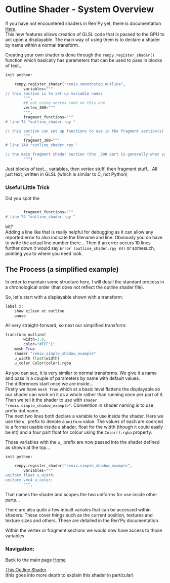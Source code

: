 # Outline Shader - System Overview

If you have not encountered shaders in Ren'Py yet, there is documentation [Here](https://www.renpy.org/doc/html/model.html).  
This new features allows creation of GLSL code that is passed to the GPU to act upon a displayable. The main way of using them is to declare a shader by name within a normal transform. 

Creating your own shader is done through the `renpy.register_shader()` function which basically has parameters that can be used to pass in blocks of text...

```py
init python:

    renpy.register_shader("remix.smoothstep_outline",
        variables="""
// this section is to set up variable names 
        """,
        ## not using vertex code on this one
        vertex_300="""
        """,
        fragment_functions="""
# line 74 "outline_shader.rpy "

// this section can set up functions to use in the fragment section(s)
        """,
        fragment_300="""
# line 140 "outline_shader.rpy "

// the main fragment shader section (the _300 part is generally what you would use to indicate main)
        """)
```
Just blocks of text... variables, then vertex stuff, then fragment stuff... All just text, written in GLSL (which is similar to C, not Python)  

### Useful Little Trick  
Did you spot the 
```py

        fragment_functions="""
# line 74 "outline_shader.rpy "
```
bit?  
Adding a line like that is really helpful for debugging as it can allow any reported error to also indicate the filename and line. Obviously you do have to write the actual line number there... Then if an error occurs 10 lines further down it would say `Error (outline_shader.rpy 84)` or somesuch, pointing you to where you need look.


## The Process (a simplified example)

In order to maintain some structure here, I will detail the standard process in a chronological order (that does not reflect the outline shader file).  

So, let's start with a displayable shown with a transform:
```py
label x:
    show eileen at outline
    pause
```
All very straight-forward, so next our simplified transform:  
```py
transform outline(
        width=3.0, 
        color="#FFF"):
    mesh True
    shader "remix.simple_shadow_example"
    u_width float(width)
    u_color Color(color).rgba
```
As you can see, it is very similar to normal transforms. We give it a name and pass in a couple of parameters by name with default values.  
The differences start once we are inside...  
Firstly we have `mesh True` which at a basic level flattens the displayable so our shader can work on it as a whole rather than running once per part of it.  
Then we tell it the shader to use with `shader "remix.simple_shadow_example"`. Convention in shader naming is to use prefix dot name.  
The next two lines both declare a variable to use inside the shader. Here we use the `u_` prefix to denote a `uniform` value. The values of each are coerced to a format usable inside a shader, float for the width (though it could easily be int) and a four part float for colour using the `Color().rgba` property.

Those variables with the `u_` prefix are now passed into the shader defined as shown at the top...
```py
init python:

    renpy.register_shader("remix.simple_shadow_example",
        variables="""
uniform float u_width;
uniform vec4 u_color;
        """,
```
That names the shader and scopes the two uniforms for use inside other parts...

There are also quite a few inbuilt variales that can be accessed within shaders. These cover things such as the current position, textures and texture sizes and others. These are detailed in the Ren'Py documentation.  

Within the vertex or fragment sections we would now have access to those variables
        

### Navigation:

Back to the main page [Home](README.md)

[This Outline Shader](https://github.com/RenpyRemix/outline-shader/blob/main/outline_overview.md)  
(this goes into more depth to explain this shader in particular)
